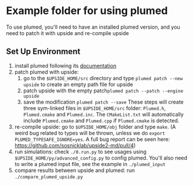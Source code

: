 # Example folder for using plumed
To use plumed, you'll need to have an installed plumed version, and you need to patch it with upside and re-compile upside

## Set Up Environment
1. install plumed following its [documentation](https://www.plumed.org/doc-v2.8/user-doc/html/_installation.html)
2. patch plumed with upside: 
    1. go to the `$UPSIDE_HOME/src` directory and type `plumed patch --new upside` to create an empty path file for upside
    2. patch upside with the empty patch`plumed patch --patch --engine upside`
    3. save the modification `plumed patch --save`
    These steps will create three sym-linked files in `$UPSIDE_HOME/src` folder: `Plumed.h`, `Plumed.cmake` and `Plumed.inc`. 
    The `CMakeList.txt` will automatically include `Plumed.cmake` and `Plumed.cpp` if `Plumed.cmake` is detected.
3. re-compile upside: go to `$UPSIDE_HOME/obj` folder and type `make`. (A weird bug related to types will be thrown, unless we do `export PLUMED_TYPESAFE_IGNORE=yes`. A full bug report can be seen here: https://github.com/sosnicklab/upside2-md/pull/4)
4. run simulations: check `./0.run.py` to see usages using `$UPSIDE_HOME/py/advanced_config.py` to config plumed. You'll also need to write a plumed input file, see the example in `./plumed_input`
5. compare results between upside and plumed: run `./compare_plumed_upside.py`


